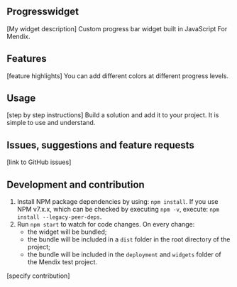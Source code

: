 ## Progresswidget
[My widget description]
Custom progress bar widget built in JavaScript
For Mendix.

## Features
[feature highlights]
You can add different colors at different progress levels.

## Usage
[step by step instructions]
Build a solution and add it to your project.
It is simple to use and understand.

## Issues, suggestions and feature requests
[link to GitHub issues]

## Development and contribution

1. Install NPM package dependencies by using: `npm install`. If you use NPM v7.x.x, which can be checked by executing `npm -v`, execute: `npm install --legacy-peer-deps`.
1. Run `npm start` to watch for code changes. On every change:
    - the widget will be bundled;
    - the bundle will be included in a `dist` folder in the root directory of the project;
    - the bundle will be included in the `deployment` and `widgets` folder of the Mendix test project.

[specify contribution]
